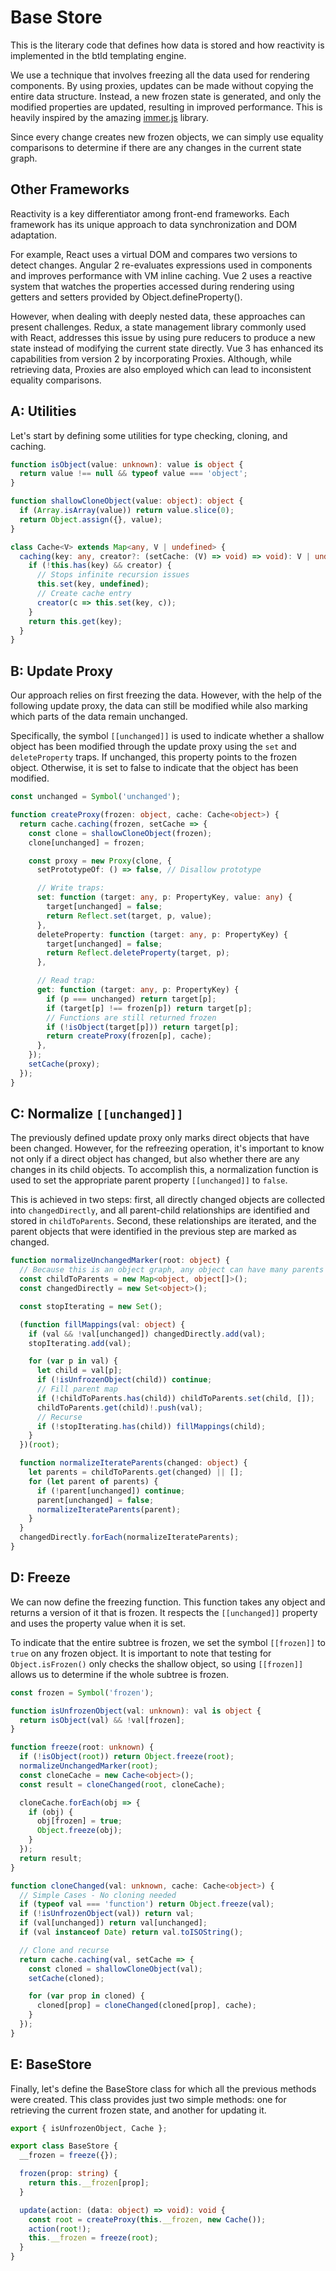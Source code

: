 # Base Store

This is the literary code that defines how data is stored and how reactivity is
implemented in the btld templating engine.

We use a technique that involves freezing all the data used for rendering
components. By using proxies, updates can be made without copying the entire
data structure. Instead, a new frozen state is generated, and only the modified
properties are updated, resulting in improved performance. This is heavily
inspired by the amazing [immer.js](https://github.com/immerjs/immer) library.

Since every change creates new frozen objects, we can simply use equality
comparisons to determine if there are any changes in the current state graph.

## Other Frameworks

Reactivity is a key differentiator among front-end frameworks. Each framework
has its unique approach to data synchronization and DOM adaptation.

For example, React uses a virtual DOM and compares two versions to detect
changes. Angular 2 re-evaluates expressions used in components and improves
performance with VM inline caching. Vue 2 uses a reactive system that watches
the properties accessed during rendering using getters and setters provided by
Object.defineProperty().

However, when dealing with deeply nested data, these approaches can present
challenges. Redux, a state management library commonly used with React,
addresses this issue by using pure reducers to produce a new state instead of
modifying the current state directly. Vue 3 has enhanced its capabilities from
version 2 by incorporating Proxies. Although, while retrieving data, Proxies are
also employed which can lead to inconsistent equality comparisons.

## A: Utilities

Let's start by defining some utilities for type checking, cloning, and caching.

```typescript
function isObject(value: unknown): value is object {
  return value !== null && typeof value === 'object';
}

function shallowCloneObject(value: object): object {
  if (Array.isArray(value)) return value.slice(0);
  return Object.assign({}, value);
}

class Cache<V> extends Map<any, V | undefined> {
  caching(key: any, creator?: (setCache: (V) => void) => void): V | undefined {
    if (!this.has(key) && creator) {
      // Stops infinite recursion issues
      this.set(key, undefined);
      // Create cache entry
      creator(c => this.set(key, c));
    }
    return this.get(key);
  }
}
```

## B: Update Proxy

Our approach relies on first freezing the data. However, with the help of the
following update proxy, the data can still be modified while also marking which
parts of the data remain unchanged.

Specifically, the symbol `[[unchanged]]` is used to indicate whether a shallow
object has been modified through the update proxy using the `set` and
`deleteProperty` traps. If unchanged, this property points to the frozen object.
Otherwise, it is set to false to indicate that the object has been modified.

```typescript
const unchanged = Symbol('unchanged');

function createProxy(frozen: object, cache: Cache<object>) {
  return cache.caching(frozen, setCache => {
    const clone = shallowCloneObject(frozen);
    clone[unchanged] = frozen;

    const proxy = new Proxy(clone, {
      setPrototypeOf: () => false, // Disallow prototype

      // Write traps:
      set: function (target: any, p: PropertyKey, value: any) {
        target[unchanged] = false;
        return Reflect.set(target, p, value);
      },
      deleteProperty: function (target: any, p: PropertyKey) {
        target[unchanged] = false;
        return Reflect.deleteProperty(target, p);
      },

      // Read trap:
      get: function (target: any, p: PropertyKey) {
        if (p === unchanged) return target[p];
        if (target[p] !== frozen[p]) return target[p];
        // Functions are still returned frozen
        if (!isObject(target[p])) return target[p];
        return createProxy(frozen[p], cache);
      },
    });
    setCache(proxy);
  });
}
```

## C: Normalize `[[unchanged]]`

The previously defined update proxy only marks direct objects that have been
changed. However, for the refreezing operation, it's important to know not only
if a direct object has changed, but also whether there are any changes in its
child objects. To accomplish this, a normalization function is used to set the
appropriate parent property `[[unchanged]]` to `false`.

This is achieved in two steps: first, all directly changed objects are collected
into `changedDirectly`, and all parent-child relationships are identified and
stored in `childToParents`. Second, these relationships are iterated, and the
parent objects that were identified in the previous step are marked as changed.

```typescript
function normalizeUnchangedMarker(root: object) {
  // Because this is an object graph, any object can have many parents
  const childToParents = new Map<object, object[]>();
  const changedDirectly = new Set<object>();

  const stopIterating = new Set();

  (function fillMappings(val: object) {
    if (val && !val[unchanged]) changedDirectly.add(val);
    stopIterating.add(val);

    for (var p in val) {
      let child = val[p];
      if (!isUnfrozenObject(child)) continue;
      // Fill parent map
      if (!childToParents.has(child)) childToParents.set(child, []);
      childToParents.get(child)!.push(val);
      // Recurse
      if (!stopIterating.has(child)) fillMappings(child);
    }
  })(root);

  function normalizeIterateParents(changed: object) {
    let parents = childToParents.get(changed) || [];
    for (let parent of parents) {
      if (!parent[unchanged]) continue;
      parent[unchanged] = false;
      normalizeIterateParents(parent);
    }
  }
  changedDirectly.forEach(normalizeIterateParents);
}
```

## D: Freeze

We can now define the freezing function. This function takes any object and
returns a version of it that is frozen. It respects the `[[unchanged]]` property
and uses the property value when it is set.

To indicate that the entire subtree is frozen, we set the symbol `[[frozen]]` to
`true` on any frozen object. It is important to note that testing for
`Object.isFrozen()` only checks the shallow object, so using `[[frozen]]` allows
us to determine if the whole subtree is frozen.

```typescript
const frozen = Symbol('frozen');

function isUnfrozenObject(val: unknown): val is object {
  return isObject(val) && !val[frozen];
}

function freeze(root: unknown) {
  if (!isObject(root)) return Object.freeze(root);
  normalizeUnchangedMarker(root);
  const cloneCache = new Cache<object>();
  const result = cloneChanged(root, cloneCache);

  cloneCache.forEach(obj => {
    if (obj) {
      obj[frozen] = true;
      Object.freeze(obj);
    }
  });
  return result;
}

function cloneChanged(val: unknown, cache: Cache<object>) {
  // Simple Cases - No cloning needed
  if (typeof val === 'function') return Object.freeze(val);
  if (!isUnfrozenObject(val)) return val;
  if (val[unchanged]) return val[unchanged];
  if (val instanceof Date) return val.toISOString();

  // Clone and recurse
  return cache.caching(val, setCache => {
    const cloned = shallowCloneObject(val);
    setCache(cloned);

    for (var prop in cloned) {
      cloned[prop] = cloneChanged(cloned[prop], cache);
    }
  });
}
```

## E: BaseStore

Finally, let's define the BaseStore class for which all the previous methods
were created. This class provides just two simple methods: one for retrieving
the current frozen state, and another for updating it.

```typescript
export { isUnfrozenObject, Cache };

export class BaseStore {
  __frozen = freeze({});

  frozen(prop: string) {
    return this.__frozen[prop];
  }

  update(action: (data: object) => void): void {
    const root = createProxy(this.__frozen, new Cache());
    action(root!);
    this.__frozen = freeze(root);
  }
}
```
